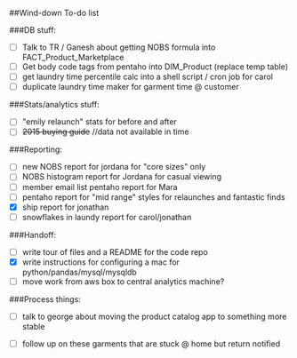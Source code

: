 ##Wind-down To-do list

###DB stuff:
- [ ]  Talk to TR / Ganesh about getting NOBS formula into FACT_Product_Marketplace
- [ ]  Get body code tags from pentaho into DIM_Product (replace temp table)
- [ ]  get laundry time percentile calc into a shell script / cron job for carol
- [ ]  duplicate laundry time maker for garment time @ customer

###Stats/analytics stuff:
- [ ]  "emily relaunch" stats for before and after
- [ ]   ~~2015 buying guide~~   //data not available in time

###Reporting:
- [ ]  new NOBS report for jordana for "core sizes" only
- [ ]  NOBS histogram report for Jordana for casual viewing
- [ ]  member email list pentaho report for Mara
- [ ]  pentaho report for "mid range" styles for relaunches and fantastic finds
- [X]  ship report for jonathan
- [ ]  snowflakes in laundy report for carol/jonathan  

###Handoff:
- [ ]  write tour of files and a README for the code repo
- [X]  write instructions for configuring a mac for python/pandas/mysql/mysqldb
- [ ] move work from aws box to central analytics machine?

###Process things:
- [ ]  talk to george about moving the product catalog app to something more stable
- [ ]  follow up on these garments that are stuck @ home but return notified





